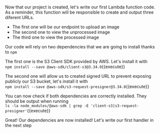 Now that our project is created, let's write our first Lambda function code.
As a reminder, this function will be responsible to create and output three diferent URLs.
- The first one will be our endpoint to upload an image
- The second one to view the unprocessed image
- The third one to view the processed image

Our code will rely on two dependencies that we are going to install thanks to `npm`

The first one is the S3 Client SDK provided by AWS. Let's install it with  
`npm install --save @aws-sdk/client-s3@3.34.0`{{execute}}

The second one will allow us to created signed URL to prevent exposing publicly our S3 bucket, let's install it with  
`npm install --save @aws-sdk/s3-request-presigner@3.34.0`{{execute}}


You can now check if both dependencies are correctly installed. They should be output when running  
`ls -la node_modules/@aws-sdk | grep -E 'client-s3|s3-request-presigner'`{{execute}}

Great! Our dependencies are now installed! Let's write our first handler in the next step
